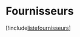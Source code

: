 # Fournisseurs

[!include[listefournisseurs](fournisseurs.listefournisseurs.autogen.md)]



































































































